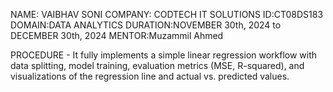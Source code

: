 NAME: VAIBHAV SONI 
COMPANY: CODTECH IT SOLUTIONS 
ID:CT08DS183 
DOMAIN:DATA ANALYTICS 
DURATION:NOVEMBER 30th, 2024 to DECEMBER 30th, 2024 
MENTOR:Muzammil Ahmed

PROCEDURE -
It fully implements a simple linear regression workflow with data splitting, model training, evaluation metrics (MSE, R-squared), and visualizations of the regression line and actual vs. predicted values.
